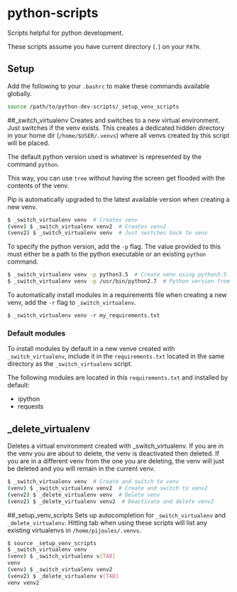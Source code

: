 # python-scripts
Scripts helpful for python development.

These scripts assume you have current directory (`.`) on your `PATH`.


## Setup
Add the following to your `.bashrc` to make these commands available globally.
```sh
source /path/to/python-dev-scripts/_setup_venv_scripts
```

##_switch_virtualenv
Creates and switches to a new virtual environment. Just switches if the venv exists.
This creates a dedicated hidden directory in your home dir (`/home/$USER/.venvs`)
where all venvs created by this script will be placed.

The default python version used is whatever is represented by the command `python`.

This way, you can use `tree` without having the screen get flooded with the contents of
the venv.

Pip is automatically upgraded to the latest available version when creating a new venv.

```sh
$ _switch_virtualenv venv  # Creates venv
(venv) $ _switch_virtualenv venv2  # Creates venv2
(venv2) $ _switch_virtualenv venv  # Just switches back to venv
```

To specify the python version, add the `-p` flag. The value provided to this must either
be a path to the python executable or an existing `python` command.
```sh
$ _switch_virtualenv venv -p python3.5  # Create venv using python3.5
$ _switch_virtualenv venv -p /usr/bin/python2.7  # Python version from path
```

To automatically install modules in a requirements file when creating a new venv,
add the `-r` flag to `_switch_virtualenv`.
```sw
$ _switch_virtualenv venv -r my_requirements.txt
```

### Default modules
To install modules by default in a new venve created with `_switch_virtualenv`, include it in
the `requirements.txt` located in the same directory as the `_switch_virtualenv` script.

The following modules are located in this `requirements.txt` and installed by default:
- ipython
- requests


## _delete_virtualenv
Deletes a virtual environment created with _switch_virtualenv. If you are in the venv you are
about to delete, the venv is deactivated then deleted. If you are in a different venv from
the one you are deleting, the venv will just be deleted and you will remain in the current
venv.

```sh
$ _switch_virtualenv venv  # Create and switch to venv
(venv) $ _switch_virtualenv venv2  # Create and switch to venv2
(venv2) $ _delete_virtualenv venv  # Delete venv
(venv2) $ _delete_virtualenv venv2  # Deactivate and delete venv2
```


##_setup_venv_scripts
Sets up autocompletion for `_switch_virtualenv` and `_delete_virtualenv`.
Hitting tab when using these scripts will list any existing virtualenvs in
`/home/pijoules/.venvs`.


```sh
$ source _setup_venv_scripts
$ _switch_virtualenv venv
(venv) $ _switch_virtualenv v[TAB]
venv
(venv) $ _switch_virtualenv venv2
(venv2) $ _delete_virtualenv v[TAB]
venv venv2
```

